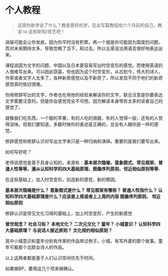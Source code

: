 # 个人教程

>这周你新学会了什么？教是更好的学，在此写篇教程给六个月前的自己，教会 ta 这些新知/技艺吧！

讽喻可能会让你发疯，因为你平时没有积累。再一个就是你可能因为国度的问题，而对未来期待太多，导致忽略了当下，和过去。所以五感没法用语言很好地表达出来。

课程说因为文字的问题，中国以及日本更容易写出时空变形的感觉。而使用英语的人很难写出来。可以因此窃喜，但也因为这个时空变形，从古到今，伟大的诗人，作家或者文字人太多了，各种新奇感觉以及不新奇了，所以发现不同于他们的新奇感觉真的依旧很难。


你用修辞写出的文字，作者也在用他的经验来解读你的文字，联合注意是你要表达文字需要注意的。但是你会感觉完全不可控。因为解读本身带有太多的读者自己的感觉了。

就像我们吃东西，一个甜的苹果，有的人吃的很甜，有的人觉得一般，还有的人觉得没味。但我们要知道，多数时候你的表述是正确的，总会有人跟你是一样的感觉。


修辞感觉和修辞认识对写出文字来只是一种归纳和演绎。重要的是我们要写出来。

如何写好呢？

老师说感觉是基于具身认知的，来源有：**基本层次隐喻、意象图式、常见框架、普通人性等等，遵从认知科学的四大基础原理、图像序列原则、邻近相似原则等等.**

在这些基础上，加入时空变形，创造新的感觉，新的模因。

**基本层次隐喻是什么？
意象图式是什么？
常见框架有哪些？
普通人性指什么？
认知科学四大基础原理是什么？应该是上周或者上上周的内容
图像序列原则、
邻近相似原则**



修辞认识是常见文化习得的基础上，加上时空变形，产生的新感觉

**普世观念？
社会习俗？
本地文化？
二次元文化？
童年？
小城意识？
认知科学四大基础原理？
与说话人接近原则？
文化规约相似原则？**

其中小城意识和童年分别有作家的作品举过例子。小城，有写外婆的那个故事。童年可看那个北欧女诗人的作品。



以上这两者都是基于人们认识空间优先于时间。

如果做BP，要用这几个项来做确认。
